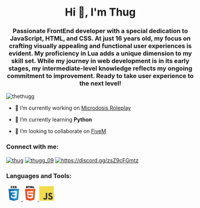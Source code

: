 <h1 align="center">Hi 👋, I'm Thug</h1>
<h3 align="center">Passionate FrontEnd developer with a special dedication to JavaScript, HTML, and CSS. At just 16 years old, my focus on crafting visually appealing and functional user experiences is evident. My proficiency in Lua adds a unique dimension to my skill set. While my journey in web development is in its early stages, my intermediate-level knowledge reflects my ongoing commitment to improvement. Ready to take user experience to the next level!</h3>

<p align="left"> <img src="https://komarev.com/ghpvc/?username=thethugg&label=Profile%20views&color=0e75b6&style=flat" alt="thethugg" /> </p>

- 🔭 I’m currently working on [Microdosis Roleplay](none.com)

- 🌱 I’m currently learning **Python**

- 👯 I’m looking to collaborate on [FiveM](https://cfx.re/)

<h3 align="left">Connect with me:</h3>
<p align="left">
<a href="https://twitter.com/thug" target="blank"><img align="center" src="https://raw.githubusercontent.com/rahuldkjain/github-profile-readme-generator/master/src/images/icons/Social/twitter.svg" alt="thug" height="30" width="40" /></a>
<a href="https://instagram.com/thugg_09" target="blank"><img align="center" src="https://raw.githubusercontent.com/rahuldkjain/github-profile-readme-generator/master/src/images/icons/Social/instagram.svg" alt="thugg_09" height="30" width="40" /></a>
<a href="https://discord.gg/https://discord.gg/zsZ9cFGmtz" target="blank"><img align="center" src="https://raw.githubusercontent.com/rahuldkjain/github-profile-readme-generator/master/src/images/icons/Social/discord.svg" alt="https://discord.gg/zsZ9cFGmtz" height="30" width="40" /></a>
</p>

<h3 align="left">Languages and Tools:</h3>
<p align="left"> <a href="https://www.w3schools.com/css/" target="_blank" rel="noreferrer"> <img src="https://raw.githubusercontent.com/devicons/devicon/master/icons/css3/css3-original-wordmark.svg" alt="css3" width="40" height="40"/> </a> <a href="https://www.w3.org/html/" target="_blank" rel="noreferrer"> <img src="https://raw.githubusercontent.com/devicons/devicon/master/icons/html5/html5-original-wordmark.svg" alt="html5" width="40" height="40"/> </a> <a href="https://developer.mozilla.org/en-US/docs/Web/JavaScript" target="_blank" rel="noreferrer"> <img src="https://raw.githubusercontent.com/devicons/devicon/master/icons/javascript/javascript-original.svg" alt="javascript" width="40" height="40"/> </a> </p>

